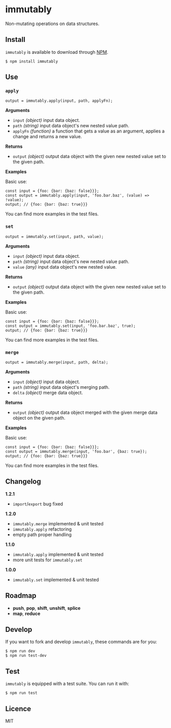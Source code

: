 # immutably

Non-mutating operations on data structures.

## Install

`immutably` is available to download through [NPM](https://www.npmjs.com/package/immutably).
```
$ npm install immutably
```

## Use

### `apply`

```
output = immutably.apply(input, path, applyFn);
```

**Arguments**

* `input` *(object)* input data object.
* `path` *(string)* input data object's new nested value path.
* `applyFn` *(function)* a function that gets a value as an argument, applies a change and returns a new value.

**Returns**

* `output` *(object)* output data object with the given new nested value set to the given path.

**Examples**

Basic use:
```
const input = {foo: {bar: {baz: false}}};
const output = immutably.apply(input, 'foo.bar.baz', (value) => !value);
output; // {foo: {bar: {baz: true}}}
```

You can find more examples in the test files.

### `set`

```
output = immutably.set(input, path, value);
```

**Arguments**

* `input` *(object)* input data object.
* `path` *(string)* input data object's new nested value path.
* `value` *(any)* input data object's new nested value.

**Returns**

* `output` *(object)* output data object with the given new nested value set to the given path.

**Examples**

Basic use:
```
const input = {foo: {bar: {baz: false}}};
const output = immutably.set(input, 'foo.bar.baz', true);
output; // {foo: {bar: {baz: true}}}
```

You can find more examples in the test files.

### `merge`

```
output = immutably.merge(input, path, delta);
```

**Arguments**

* `input` *(object)* input data object.
* `path` *(string)* input data object's merging path.
* `delta` *(object)* merge data object.

**Returns**

* `output` *(object)* output data object merged with the given merge data object on the given path.

**Examples**

Basic use:
```
const input = {foo: {bar: {baz: false}}};
const output = immutably.merge(input, 'foo.bar', {baz: true});
output; // {foo: {bar: {baz: true}}}
```

You can find more examples in the test files.

## Changelog

**1.2.1**

* `import`/`export` bug fixed

**1.2.0**

* `immutably.merge` implemented & unit tested
* `immutably.apply` refactoring
* empty path proper handling

**1.1.0**

* `immutably.apply` implemented & unit tested
* more unit tests for `immutably.set`

**1.0.0**

* `immutably.set` implemented & unit tested

## Roadmap

* **push**, **pop**, **shift**, **unshift**, **splice**
* **map**, **reduce**

## Develop

If you want to fork and develop `immutably`, these commands are for you:
```
$ npm run dev
$ npm run test-dev
```

## Test

`immutably` is equipped with a test suite. You can run it with:
```
$ npm run test
```

## Licence

MIT
